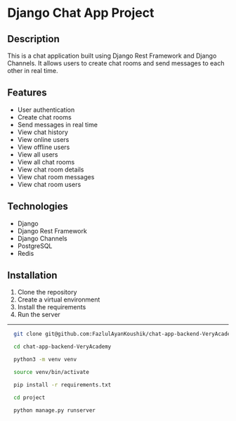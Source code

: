 # Django Chat App Project

## Description
This is a chat application built using Django Rest Framework and Django Channels. It allows users to create chat rooms and send messages to each other in real time.

## Features
- User authentication
- Create chat rooms
- Send messages in real time
- View chat history
- View online users
- View offline users
- View all users
- View all chat rooms
- View chat room details
- View chat room messages
- View chat room users

## Technologies
- Django
- Django Rest Framework
- Django Channels
- PostgreSQL
- Redis

## Installation
1. Clone the repository
2. Create a virtual environment
3. Install the requirements
4. Run the server

<hr>


```bash
  git clone git@github.com:FazlulAyanKoushik/chat-app-backend-VeryAcademy.git

  cd chat-app-backend-VeryAcademy

  python3 -m venv venv

  source venv/bin/activate

  pip install -r requirements.txt

  cd project

  python manage.py runserver
```
